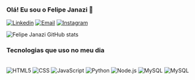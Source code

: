 ### Olá! Eu sou o Felipe Janazi 👋

[![Linkedin](https://img.shields.io/badge/LinkedIn-0077B5?style=for-the-badge&logo=linkedin&logoColor=white)](https://www.linkedin.com/in/felipe-janazi-6443002b2/)  [![Email](https://img.shields.io/badge/Gmail-D14836?style=for-the-badge&logo=gmail&logoColor=white)](mailto:felipe.janazi@sptech.school)    [![Instagram](https://img.shields.io/badge/Instagram-E4405F?style=for-the-badge&logo=instagram&logoColor=white)](https://www.instagram.com/janazi__/)

  
![Felipe Janazi GitHub stats](https://github-readme-stats.vercel.app/api?username=Felipe-Janazi&show_icons=true&theme=dracula)    


### Tecnologias que uso no meu dia

<div style="display:inline_block"> <br>
  <img align="center" alt="HTML5" src="https://img.shields.io/badge/HTML5-E34F26?style=for-the-badge&logo=html5&logoColor=white" >
  <img align="center" alt="CSS" src="https://img.shields.io/badge/CSS3-1572B6?style=for-the-badge&logo=css3&logoColor=white" >
  <img align="center" alt="JavaScript" src="https://img.shields.io/badge/JavaScript-323330?style=for-the-badge&logo=javascript&logoColor=F7DF1E" >
  <img align="center" alt="Python" src="https://img.shields.io/badge/Python-3776AB?style=for-the-badge&logo=python&logoColor=white" >
  <img align="center" alt="Node.js" src="https://img.shields.io/badge/Node.js-43853D?style=for-the-badge&logo=node.js&logoColor=white" >  
  <img align="center" alt="MySQL" src="https://img.shields.io/badge/MySQL-00000F?style=for-the-badge&logo=mysql&logoColor=white" >  
  <img align="center" alt="MySQL" src="https://img.shields.io/badge/Java-ED8B00?style=for-the-badge&logo=openjdk&logoColor=white" >
</div>
